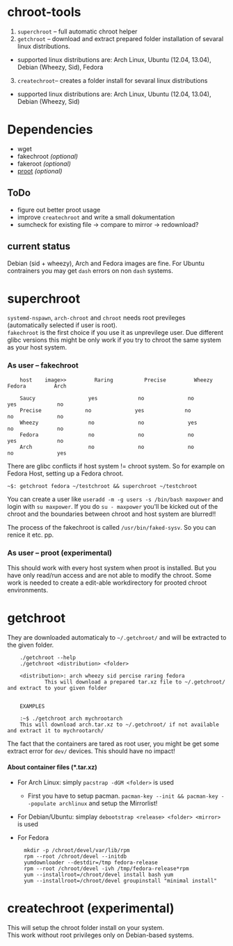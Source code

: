 chroot-tools
============

1. `superchroot` – full automatic chroot helper
2. `getchroot` – download and extract prepared folder installation of sevaral linux distributions. 
  * supported linux distributions are: Arch Linux, Ubuntu (12.04, 13.04), Debian (Wheezy, Sid), Fedora
3. `createchroot`– creates a folder install for sevaral linux distributions  
  * supported linux distributions are: Arch Linux, Ubuntu (12.04, 13.04), Debian (Wheezy, Sid)


# Dependencies

* wget
* fakechroot _(optional)_
* fakeroot _(optional)_
* [proot](http://proot.me/) _(optional)_

## ToDo

* figure out better proot usage
* improve `createchroot` and write a small dokumentation
* sumcheck for existing file -> compare to mirror -> redownload?

## current status

Debian (sid + wheezy), Arch and Fedora images are fine. For Ubuntu contrainers you may get `dash` errors on non `dash` systems.


# superchroot

`systemd-nspawn`, `arch-chroot` and `chroot` needs root previleges (automatically selected if user is root).  
`fakechroot` is the first choice if you use it as unprevilege user. Due different glibc versions this might be only work if you try to chroot the same system 
as your host system.


### As user – fakechroot

        host	image>>         Raring          Precise         Wheezy          Fedora         Arch
     
        Saucy         		  yes             no              no              yes             no
        Precise        		 no              yes             no              no              no
        Wheezy        		  no              no              yes             no              no
        Fedora        		  no              no              no              yes             no
        Arch          		  no              no              no              no              yes

There are glibc conflicts if host system != chroot system. So for example on Fedora Host, setting up a Fedora chroot.

    ~$: getchroot fedora ~/testchroot && superchroot ~/testchroot 

You can create a user like `useradd -m -g users -s /bin/bash maxpower` and login with `su maxpower`. If you do `su - maxpower` you'll be
kicked out of the chroot and the boundaries between chroot and host system are blurred!!

The process of the fakechroot is called `/usr/bin/faked-sysv`. So you can renice it etc. pp.



### As user – proot (experimental)

This should work with every host system when proot is installed. But you have only read/run access and are not able to modify the chroot.
Some work is needed to create a edit-able workdirectory for prooted chroot environments.

# getchroot
They are downloaded automaticaly to `~/.getchroot/` and will be extracted to the given folder.


        ./getchroot --help
        ./getchroot <distribution> <folder>

        <distribution>: arch wheezy sid percise raring fedora
                This will download a prepared tar.xz file to ~/.getchroot/ and extract to your given folder


        EXAMPLES

        :~$ ./getchroot arch mychrootarch
        This will download arch.tar.xz to ~/.getchroot/ if not available and extract it to mychrootarch/

The fact that the containers are tared as root user, you might be get some extract error for `dev/` devices. This should have no impact!

#### About container files (*.tar.xz)


* For Arch Linux: simply `pacstrap -dGM <folder>` is used
  * First you have to setup pacman. `pacman-key --init && pacman-key --populate archlinux` and setup the Mirrorlist!
* For Debian/Ubuntu: simplay `debootstrap <release> <folder> <mirror>` is used
* For Fedora

		mkdir -p /chroot/devel/var/lib/rpm
		rpm --root /chroot/devel --initdb
		yumdownloader --destdir=/tmp fedora-release
		rpm --root /chroot/devel -ivh /tmp/fedora-release*rpm
		yum --installroot=/chroot/devel install bash yum
		yum --installroot=/chroot/devel groupinstall "minimal install"





# createchroot (experimental)

This will setup the chroot folder install on your system.  
This work without root privileges only on Debian-based systems. 



